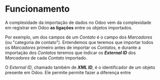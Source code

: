 # Funcionamento

A complexidade da importação de dados no Odoo vem da complexidade em registrar em Odoo **as ligações** entre os objetos importados.

Por exemplo, um dos campos de um _Contato_ é o campo dos _Marcadores_ \(ou "categoria de contato"\). Entendemos que teremos que importar todos os _Marcadores_ primeiro antes de importar os _Contatos_, e durante a importação dos _Contatos_ teremos que indicar os _**External ID**_ dos _Marcadores_  de cada _Contato_ importado.

O _External ID_, chamado também de _**XML ID**_, é o identificador de um objeto presente em Odoo. Ele permite permite fazer a diferença entre

